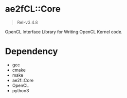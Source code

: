 # ae2fCL::Core
> Rel-v3.4.8

OpenCL Interface Library for Writing OpenCL Kernel code.  

# Dependency
- gcc
- cmake
- make
- ae2f::Core
- OpenCL
- python3